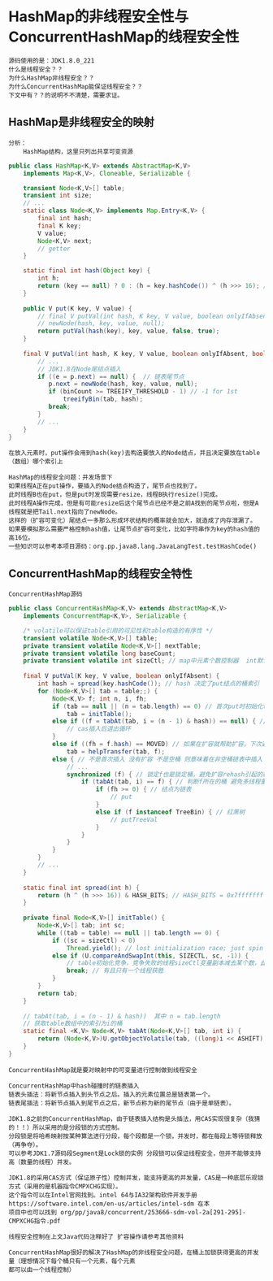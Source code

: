 # HashMap的非线程安全性与ConcurrentHashMap的线程安全性
    源码使用的是：JDK1.8.0_221
    什么是线程安全？？
    为什么HashMap非线程安全？？
    为什么ConcurrentHashMap能保证线程安全？？
    下文中有？？的说明不不清楚，需要求证。
## HashMap是非线程安全的映射
    分析：
        HashMap结构，这里只列出共享可变资源
```java
public class HashMap<K,V> extends AbstractMap<K,V>
    implements Map<K,V>, Cloneable, Serializable {

    transient Node<K,V>[] table;
    transient int size;
    // ...
    static class Node<K,V> implements Map.Entry<K,V> {
        final int hash;
        final K key;
        V value;
        Node<K,V> next;
        // getter
    }

    static final int hash(Object key) {
        int h;
        return (key == null) ? 0 : (h = key.hashCode()) ^ (h >>> 16); // 无符号右移，高位全部补0，只比较高16位
    }
    
    public V put(K key, V value) {
        // final V putVal(int hash, K key, V value, boolean onlyIfAbsent, boolean evict)
        // newNode(hash, key, value, null); 
        return putVal(hash(key), key, value, false, true);
    }
    
    final V putVal(int hash, K key, V value, boolean onlyIfAbsent, boolean evict) {
        // ...
        // JDK1.8在Node尾结点插入
        if ((e = p.next) == null) {  // 链表尾节点
           p.next = newNode(hash, key, value, null);
           if (binCount >= TREEIFY_THRESHOLD - 1) // -1 for 1st
               treeifyBin(tab, hash);
           break;
        }
        // ...
    }
}
```
    
    在放入元素时，put操作会用到hash(key)去构造要放入的Node结点，并且决定要放在table（数组）哪个索引上
    
    HashMap的线程安全问题：并发场景下
    如果线程A正在put操作，要插入的Node结点构造了，尾节点也找到了。
    此时线程B也在put，但是put时发现需要resize，线程B执行resize()完成。
    此时线程A操作完成，但是有可能resize后这个尾节点已经不是之前A找到的尾节点啦，但是A线程就是把Tail.next指向了newNode。
    这样的（扩容可变化）尾结点一多那么形成环状结构的概率就会加大，就造成了内存泄漏了。
    如果要模拟那么需要严格控制hash值，让尾节点扩容可变化，比如字符串作为key的hash值的高16位。
    一些知识可以参考本项目源码：org.pp.java8.lang.JavaLangTest.testHashCode()
## ConcurrentHashMap的线程安全特性
    ConcurrentHashMap源码
```java
public class ConcurrentHashMap<K,V> extends AbstractMap<K,V>
    implements ConcurrentMap<K,V>, Serializable {

    /* volatile可以保证table引用的可见性和table构造的有序性 */
    transient volatile Node<K,V>[] table;
    private transient volatile Node<K,V>[] nextTable;
    private transient volatile long baseCount;
    private transient volatile int sizeCtl; // map中元素个数控制器  int默认值位0
    
    final V putVal(K key, V value, boolean onlyIfAbsent) {
        int hash = spread(key.hashCode()); // hash 决定了put结点的桶索引
        for (Node<K,V>[] tab = table;;) {
            Node<K,V> f; int n, i, fh;
            if (tab == null || (n = tab.length) == 0) // 首次put时初始化table
                tab = initTable();
            else if ((f = tabAt(tab, i = (n - 1) & hash)) == null) { // 空桶直接放 如果不是空桶则意味着找到了f要插入的桶
                // cas插入后退出循环
            }
            else if ((fh = f.hash) == MOVED) // 如果在扩容就帮助扩容，下次遍历再判断
                tab = helpTransfer(tab, f);
            else { // 不是首次插入 没有扩容 不是空桶 则意味着在非空桶链表中插入
                // ...
                synchronized (f) { // 锁定f也是锁定桶，避免扩容rehash引起的桶链表变化
                    if (tabAt(tab, i) == f) { // 判断f所在的桶 避免多线程重复插入 想到双重锁定单例的第二个if判断null
                        if (fh >= 0) { // 结点为链表
                            // put
                        }
                        else if (f instanceof TreeBin) { // 红黑树
                            // putTreeVal
                        }
                    }
                }
            }
        }
        // ...
    }
    
    static final int spread(int h) {
        return (h ^ (h >>> 16)) & HASH_BITS; // HASH_BITS = 0x7fffffff usable bits of normal node hash
    }
    
    private final Node<K,V>[] initTable() {
        Node<K,V>[] tab; int sc;
        while ((tab = table) == null || tab.length == 0) {
            if ((sc = sizeCtl) < 0)
                Thread.yield(); // lost initialization race; just spin
            else if (U.compareAndSwapInt(this, SIZECTL, sc, -1)) {
                // table初始化竞争，竞争失败的线程sizeCtl变量副本减去某个数，此时sizeCtl值是小于0的
                break; // 有且只有一个线程获胜 
            }
        }
        return tab;
    }
    
    // tabAt(tab, i = (n - 1) & hash))  其中 n = tab.length
    // 获取table数组中的索引为i的桶
    static final <K,V> Node<K,V> tabAt(Node<K,V>[] tab, int i) {
        return (Node<K,V>)U.getObjectVolatile(tab, ((long)i << ASHIFT) + ABASE);
    }
}
```
    ConcurrentHashMap就是要对映射中的可变量进行控制做到线程安全
    
    ConcurrentHashMap中hash碰撞时的链表插入
    链表头插法：将新节点插入到头节点之后。插入的元素位置总是链表第一个。
    链表尾插法：将新节点插入到尾节点之后，新节点称为新的尾节点（由于是单链表）。
    
    JDK1.8之前的ConcurrentHashMap，由于链表插入结构是头插法，用CAS实现很复杂（我猜的！！）所以采用的是分段锁的方式控制。
    分段锁是将哈希映射按某种算法进行分段，每个段都是一个锁，并发时，都在每段上等待锁释放（再争夺）。
    可以参考JDK1.7源码段Segment是Lock锁的实例 分段锁可以保证线程安全，但并不能够支持高（数量的线程）并发。
    
    JDK1.8的采用CAS方式（保证原子性）控制并发，能支持更高的并发量，CAS是一种底层乐观锁方式（采用的是机器指令CMPXCHG实现）。
    这个指令可以在Intel官网找到。intel 64与IA32架构软件开发手册 https://software.intel.com/en-us/articles/intel-sdm 在本
    项目中也可以找到 org/pp/java8/concurrent/253666-sdm-vol-2a[291-295]-CMPXCHG指令.pdf
    
    线程安全控制在上文Java代码注释好了 扩容操作请参考其他资料
    
    ConcurrentHashMap很好的解决了HashMap的非线程安全问题，在桶上加锁获得更高的并发量（理想情况下每个桶只有一个元素，每个元素
    都可以由一个线程控制）
    
    
    
    
    
    
    
    
    
    